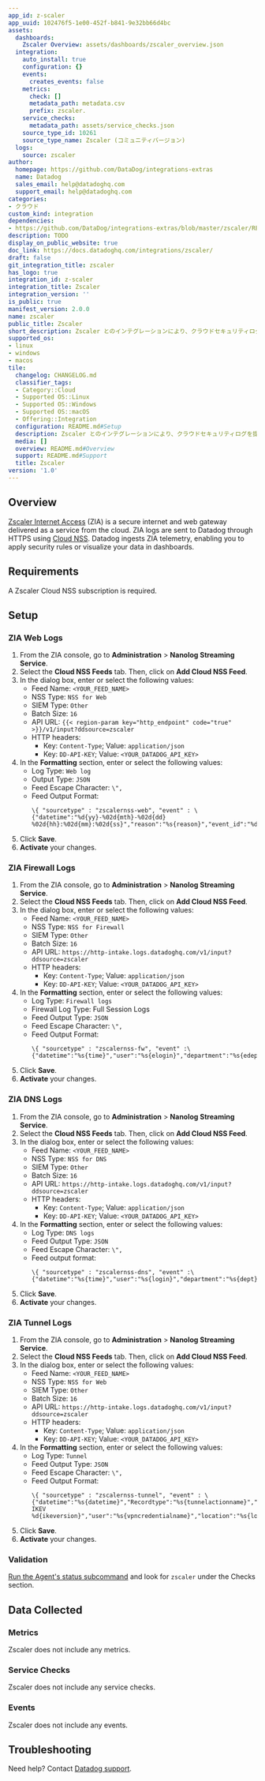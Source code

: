 ```yaml
---
app_id: z-scaler
app_uuid: 102476f5-1e00-452f-b841-9e32bb66d4bc
assets:
  dashboards:
    Zscaler Overview: assets/dashboards/zscaler_overview.json
  integration:
    auto_install: true
    configuration: {}
    events:
      creates_events: false
    metrics:
      check: []
      metadata_path: metadata.csv
      prefix: zscaler.
    service_checks:
      metadata_path: assets/service_checks.json
    source_type_id: 10261
    source_type_name: Zscaler (コミュニティバージョン)
  logs:
    source: zscaler
author:
  homepage: https://github.com/DataDog/integrations-extras
  name: Datadog
  sales_email: help@datadoghq.com
  support_email: help@datadoghq.com
categories:
- クラウド
custom_kind: integration
dependencies:
- https://github.com/DataDog/integrations-extras/blob/master/zscaler/README.md
description: TODO
display_on_public_website: true
doc_link: https://docs.datadoghq.com/integrations/zscaler/
draft: false
git_integration_title: zscaler
has_logo: true
integration_id: z-scaler
integration_title: Zscaler
integration_version: ''
is_public: true
manifest_version: 2.0.0
name: zscaler
public_title: Zscaler
short_description: Zscaler とのインテグレーションにより、クラウドセキュリティログを提供
supported_os:
- linux
- windows
- macos
tile:
  changelog: CHANGELOG.md
  classifier_tags:
  - Category::Cloud
  - Supported OS::Linux
  - Supported OS::Windows
  - Supported OS::macOS
  - Offering::Integration
  configuration: README.md#Setup
  description: Zscaler とのインテグレーションにより、クラウドセキュリティログを提供
  media: []
  overview: README.md#Overview
  support: README.md#Support
  title: Zscaler
version: '1.0'
---
```


<!--  SOURCED FROM https://github.com/DataDog/integrations-extras -->


## Overview

[Zscaler Internet Access][1] (ZIA) is a secure internet and web gateway delivered as a service from the cloud. ZIA logs are sent to Datadog through HTTPS using [Cloud NSS][2]. Datadog ingests ZIA telemetry, enabling you to apply security rules or visualize your data in dashboards.

## Requirements

A Zscaler Cloud NSS subscription is required.

## Setup

### ZIA Web Logs

1. From the ZIA console, go to **Administration** > **Nanolog Streaming Service**.
2. Select the **Cloud NSS Feeds** tab. Then, click on **Add Cloud NSS Feed**.
3. In the dialog box, enter or select the following values:
   * Feed Name: `<YOUR_FEED_NAME>`
   * NSS Type: `NSS for Web`
   * SIEM Type: `Other`
   * Batch Size: `16`
   * API URL: `{{< region-param key="http_endpoint" code="true" >}}/v1/input?ddsource=zscaler`
   * HTTP headers:
      * Key: `Content-Type`; Value: `application/json`
      * Key: `DD-API-KEY`; Value: `<YOUR_DATADOG_API_KEY>`
4. In the **Formatting** section, enter or select the following values:
   * Log Type: `Web log`
   * Output Type: `JSON`
   * Feed Escape Character: `\",`
   * Feed Output Format:
      ```
      \{ "sourcetype" : "zscalernss-web", "event" : \{"datetime":"%d{yy}-%02d{mth}-%02d{dd} %02d{hh}:%02d{mm}:%02d{ss}","reason":"%s{reason}","event_id":"%d{recordid}","protocol":"%s{proto}","action":"%s{action}","transactionsize":"%d{totalsize}","responsesize":"%d{respsize}","requestsize":"%d{reqsize}","urlcategory":"%s{urlcat}","serverip":"%s{sip}","clienttranstime":"%d{ctime}","requestmethod":"%s{reqmethod}","refererURL":"%s{ereferer}","useragent":"%s{eua}","product":"NSS","location":"%s{elocation}","ClientIP":"%s{cip}","status":"%s{respcode}","user":"%s{elogin}","url":"%s{eurl}","vendor":"Zscaler","hostname":"%s{ehost}","clientpublicIP":"%s{cintip}","threatcategory":"%s{malwarecat}","threatname":"%s{threatname}","filetype":"%s{filetype}","appname":"%s{appname}","pagerisk":"%d{riskscore}","department":"%s{edepartment}","urlsupercategory":"%s{urlsupercat}","appclass":"%s{appclass}","dlpengine":"%s{dlpeng}","urlclass":"%s{urlclass}","threatclass":"%s{malwareclass}","dlpdictionaries":"%s{dlpdict}","fileclass":"%s{fileclass}","bwthrottle":"%s{bwthrottle}","servertranstime":"%d{stime}","contenttype":"%s{contenttype}","unscannabletype":"%s{unscannabletype}","deviceowner":"%s{deviceowner}","devicehostname":"%s{devicehostname}"\}\}
      ```
5. Click **Save**.
6. **Activate** your changes.

### ZIA Firewall Logs

1. From the ZIA console, go to **Administration** > **Nanolog Streaming Service**.
2. Select the **Cloud NSS Feeds** tab. Then, click on **Add Cloud NSS Feed**.
3. In the dialog box, enter or select the following values:
   * Feed Name: `<YOUR_FEED_NAME>`
   * NSS Type: `NSS for Firewall`
   * SIEM Type: `Other`
   * Batch Size: `16`
   * API URL: `https://http-intake.logs.datadoghq.com/v1/input?ddsource=zscaler`
   * HTTP headers:
      * Key: `Content-Type`; Value: `application/json`
      * Key: `DD-API-KEY`; Value: `<YOUR_DATADOG_API_KEY>`
4. In the **Formatting** section, enter or select the following values:
   * Log Type: `Firewall logs`
   * Firewall Log Type: Full Session Logs
   * Feed Output Type: `JSON`
   * Feed Escape Character: `\",`
   * Feed Output Format:
      ```
      \{ "sourcetype" : "zscalernss-fw", "event" :\{"datetime":"%s{time}","user":"%s{elogin}","department":"%s{edepartment}","locationname":"%s{elocation}","cdport":"%d{cdport}","csport":"%d{csport}","sdport":"%d{sdport}","ssport":"%d{ssport}","csip":"%s{csip}","cdip":"%s{cdip}","ssip":"%s{ssip}","sdip":"%s{sdip}","tsip":"%s{tsip}","tunsport":"%d{tsport}","tuntype":"%s{ttype}","action":"%s{action}","dnat":"%s{dnat}","stateful":"%s{stateful}","aggregate":"%s{aggregate}","nwsvc":"%s{nwsvc}","nwapp":"%s{nwapp}","proto":"%s{ipproto}","ipcat":"%s{ipcat}","destcountry":"%s{destcountry}","avgduration":"%d{avgduration}","rulelabel":"%s{erulelabel}","inbytes":"%ld{inbytes}","outbytes":"%ld{outbytes}","duration":"%d{duration}","durationms":"%d{durationms}","numsessions":"%d{numsessions}","ipsrulelabel":"%s{ipsrulelabel}","threatcat":"%s{threatcat}","threatname":"%s{ethreatname}","deviceowner":"%s{deviceowner}","devicehostname":"%s{devicehostname}"\}\}
      ```
5. Click **Save**.
6. **Activate** your changes.

### ZIA DNS Logs

1. From the ZIA console, go to **Administration** > **Nanolog Streaming Service**.
2. Select the **Cloud NSS Feeds** tab. Then, click on **Add Cloud NSS Feed**.
3. In the dialog box, enter or select the following values:
   * Feed Name: `<YOUR_FEED_NAME>`
   * NSS Type: `NSS for DNS`
   * SIEM Type: `Other`
   * Batch Size: `16`
   * API URL: `https://http-intake.logs.datadoghq.com/v1/input?ddsource=zscaler`
   * HTTP headers:
      * Key: `Content-Type`; Value: `application/json`
      * Key: `DD-API-KEY`; Value: `<YOUR_DATADOG_API_KEY>`
4. In the **Formatting** section, enter or select the following values:
   * Log Type: `DNS logs`
   * Feed Output Type: `JSON`
   * Feed Escape Character: `\",`
   * Feed output format:
      ```
      \{ "sourcetype" : "zscalernss-dns", "event" :\{"datetime":"%s{time}","user":"%s{login}","department":"%s{dept}","location":"%s{location}","reqaction":"%s{reqaction}","resaction":"%s{resaction}","reqrulelabel":"%s{reqrulelabel}","resrulelabel":"%s{resrulelabel}","dns_reqtype":"%s{reqtype}","dns_req":"%s{req}","dns_resp":"%s{res}","srv_dport":"%d{sport}","durationms":"%d{durationms}","clt_sip":"%s{cip}","srv_dip":"%s{sip}","category":"%s{domcat}","odeviceowner":"%s{odeviceowner}","odevicehostname":"%s{odevicehostname}"\}\}
      ```
5. Click **Save**.
6. **Activate** your changes.

### ZIA Tunnel Logs

1. From the ZIA console, go to **Administration** > **Nanolog Streaming Service**.
2. Select the **Cloud NSS Feeds** tab. Then, click on **Add Cloud NSS Feed**.
3. In the dialog box, enter or select the following values:
   * Feed Name: `<YOUR_FEED_NAME>`
   * NSS Type: `NSS for Web`
   * SIEM Type: `Other`
   * Batch Size: `16`
   * API URL: `https://http-intake.logs.datadoghq.com/v1/input?ddsource=zscaler`
   * HTTP headers:
      * Key: `Content-Type`; Value: `application/json`
      * Key: `DD-API-KEY`; Value: `<YOUR_DATADOG_API_KEY>`
4. In the **Formatting** section, enter or select the following values:
   * Log Type: `Tunnel`
   * Feed Output Type: `JSON`
   * Feed Escape Character: `\",`
   * Feed Output Format:
      ```
      \{ "sourcetype" : "zscalernss-tunnel", "event" : \{"datetime":"%s{datetime}","Recordtype":"%s{tunnelactionname}","tunneltype":"IPSEC IKEV %d{ikeversion}","user":"%s{vpncredentialname}","location":"%s{locationname}","sourceip":"%s{sourceip}","destinationip":"%s{destvip}","sourceport":"%d{srcport}","destinationport":"%d{dstport}","lifetime":"%d{lifetime}","ikeversion":"%d{ikeversion}","spi_in":"%lu{spi_in}","spi_out":"%lu{spi_out}","algo":"%s{algo}","authentication":"%s{authentication}","authtype":"%s{authtype}","recordid":"%d{recordid}"\}\}
      ```
5. Click **Save**.
6. **Activate** your changes.

### Validation

[Run the Agent's status subcommand][3] and look for `zscaler` under the Checks section.

## Data Collected

### Metrics

Zscaler does not include any metrics.

### Service Checks

Zscaler does not include any service checks.

### Events

Zscaler does not include any events.

## Troubleshooting

Need help? Contact [Datadog support][4].

[1]: https://www.zscaler.com/products/zscaler-internet-access
[2]: https://help.zscaler.com/zia/about-nanolog-streaming-service
[3]: https://docs.datadoghq.com/ja/agent/guide/agent-commands/#agent-status-and-information
[4]: https://docs.datadoghq.com/ja/help/